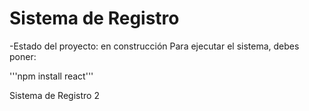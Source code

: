 <h1>Sistema de Registro</h1>

-Estado del proyecto: en construcción
Para ejecutar el sistema, debes poner:

'''npm install react'''

Sistema de Registro 2
